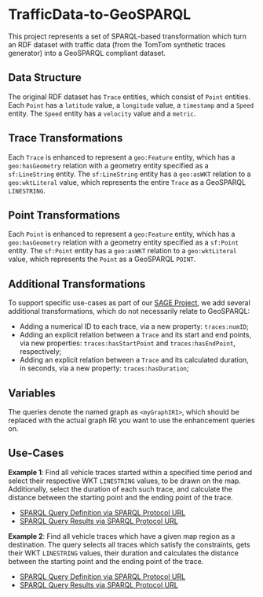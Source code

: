 # TrafficData-to-GeoSPARQL

This project represents a set of SPARQL-based transformation which turn an RDF dataset with traffic data (from the TomTom synthetic traces generator) into a GeoSPARQL compliant dataset.

## Data Structure

The original RDF dataset has `Trace` entities, which consist of `Point` entities. Each `Point` has a `latitude` value, a `longitude` value, a `timestamp` and a `Speed` entity. The `Speed` entity has a `velocity` value and a `metric`.

## Trace Transformations

Each `Trace` is enhanced to represent a `geo:Feature` entity, which has a `geo:hasGeometry` relation with a geometry entity specified as a `sf:LineString` entity. The `sf:LineString` entity has a `geo:asWKT` relation to a `geo:wktLiteral` value, which represents the entire `Trace` as a GeoSPARQL `LINESTRING`.

## Point Transformations

Each `Point` is enhanced to represent a `geo:Feature` entity, which has a `geo:hasGeometry` relation with a geometry entity specified as a `sf:Point` entity. The `sf:Point` entity has a `geo:asWKT` relation to a `geo:wktLiteral` value, which represents the `Point` as a GeoSPARQL `POINT`.

## Additional Transformations

To support specific use-cases as part of our [SAGE Project](http://sageproject.eu/), we add several additional transformations, which do not necessarily relate to GeoSPARQL:

- Adding a numerical ID to each trace, via a new property: `traces:numID`;
- Adding an explicit relation between a `Trace` and its start and end points, via new properties: `traces:hasStartPoint` and `traces:hasEndPoint`, respectively;
- Adding an explicit relation between a `Trace` and its calculated duration, in seconds, via a new property: `traces:hasDuration`;

## Variables

The queries denote the named graph as `<myGraphIRI>`, which should be replaced with the actual graph IRI you want to use the enhancement queries on.

## Use-Cases

**Example 1**: Find all vehicle traces started within a specified time period and select their respective WKT `LINESTRING` values, to be drawn on the map. Additionally, select the duration of each such trace, and calculate the distance between the starting point and the ending point of the trace.

- [SPARQL Query Definition via SPARQL Protocol URL](http://sage.demo.openlinksw.com/sparql?default-graph-uri=&qtxt=prefix+traces%3A+%3Chttp%3A%2F%2Fwww.tomtom.com%2Fontologies%2Ftraces%23%3E%0D%0Aprefix+geo%3A+%3Chttp%3A%2F%2Fwww.opengis.net%2Font%2Fgeosparql%23%3E%0D%0Aprefix+sf%3A+%3Chttp%3A%2F%2Fwww.opengis.net%2Font%2Fsf%23%3E%0D%0Aprefix+geof%3A+%3Chttp%3A%2F%2Fwww.opengis.net%2Fdef%2Ffunction%2Fgeosparql%2F%3E%0D%0Aprefix+units%3A+%3Chttp%3A%2F%2Fwww.opengis.net%2Fdef%2Fuom%2FOGC%2F1.0%2F%3E%0D%0A%0D%0ASELECT+%3Fwkt+%3Fdate+%3Fduration+%3Fdistance+%3FtraceID%0D%0AFROM+%3Chttp%3A%2F%2Fsageproject.eu%2Fdata%2Ftomtom%2Fleipzig%23%3E%0D%0AWHERE+%7B+%0D%0A++++%3Ftrace+a+traces%3ATrace+%3B%0D%0A++++++++geo%3AhasGeometry+%3FtraceGeom+%3B%0D%0A++++++++traces%3AhasStartPoint+%3Fstart+%3B%0D%0A++++++++traces%3AhasEndPoint+%3Fend+%3B%0D%0A++++++++traces%3AhasDuration+%3Fduration+%3B%0D%0A++++++++traces%3AnumID+%3FtraceID+.%0D%0A++++%3FtraceGeom+geo%3AasWKT+%3Fwkt+.%0D%0A++++%3Fstart+traces%3AhasTimestamp+%3Fdate+.%0D%0A++++%0D%0A++++FILTER+%28%3Fdate+%3E%3D+%222017-05-03T06%3A00%3A00Z%22%5E%5Exsd%3AdateTime+%26%26+%3Fdate+%3C%3D+%222017-05-03T23%3A45%3A00Z%22%5E%5Exsd%3AdateTime%29%0D%0A++++%0D%0A++++%3Fstart+geo%3AhasGeometry+%3FstartGeom+.%0D%0A++++%3FstartGeom+geo%3AasWKT+%3FstartWKT+.%0D%0A++++%3Fend+geo%3AhasGeometry+%3FendGeom+.%0D%0A++++%3FendGeom+geo%3AasWKT+%3FendWKT+.%0D%0A++++++++%0D%0A++++BIND%28geof%3Adistance%28%3FstartWKT%2C+%3FendWKT%2C+units%3Ameter%29+as+%3Fdistance%29%0D%0A%7D%0D%0AORDER+BY+%3Fdate%0D%0ALIMIT+20&format=text%2Fhtml&timeout=0&debug=on)
- [SPARQL Query Results via SPARQL Protocol URL](http://sage.demo.openlinksw.com/sparql?default-graph-uri=&query=prefix+traces%3A+%3Chttp%3A%2F%2Fwww.tomtom.com%2Fontologies%2Ftraces%23%3E%0D%0Aprefix+geo%3A+%3Chttp%3A%2F%2Fwww.opengis.net%2Font%2Fgeosparql%23%3E%0D%0Aprefix+sf%3A+%3Chttp%3A%2F%2Fwww.opengis.net%2Font%2Fsf%23%3E%0D%0Aprefix+geof%3A+%3Chttp%3A%2F%2Fwww.opengis.net%2Fdef%2Ffunction%2Fgeosparql%2F%3E%0D%0Aprefix+units%3A+%3Chttp%3A%2F%2Fwww.opengis.net%2Fdef%2Fuom%2FOGC%2F1.0%2F%3E%0D%0A%0D%0ASELECT+%3Fwkt+%3Fdate+%3Fduration+%3Fdistance+%3FtraceID%0D%0AFROM+%3Chttp%3A%2F%2Fsageproject.eu%2Fdata%2Ftomtom%2Fleipzig%23%3E%0D%0AWHERE+%7B+%0D%0A++++%3Ftrace+a+traces%3ATrace+%3B%0D%0A++++++++geo%3AhasGeometry+%3FtraceGeom+%3B%0D%0A++++++++traces%3AhasStartPoint+%3Fstart+%3B%0D%0A++++++++traces%3AhasEndPoint+%3Fend+%3B%0D%0A++++++++traces%3AhasDuration+%3Fduration+%3B%0D%0A++++++++traces%3AnumID+%3FtraceID+.%0D%0A++++%3FtraceGeom+geo%3AasWKT+%3Fwkt+.%0D%0A++++%3Fstart+traces%3AhasTimestamp+%3Fdate+.%0D%0A++++%0D%0A++++FILTER+%28%3Fdate+%3E%3D+%222017-05-03T06%3A00%3A00Z%22%5E%5Exsd%3AdateTime+%26%26+%3Fdate+%3C%3D+%222017-05-03T23%3A45%3A00Z%22%5E%5Exsd%3AdateTime%29%0D%0A++++%0D%0A++++%3Fstart+geo%3AhasGeometry+%3FstartGeom+.%0D%0A++++%3FstartGeom+geo%3AasWKT+%3FstartWKT+.%0D%0A++++%3Fend+geo%3AhasGeometry+%3FendGeom+.%0D%0A++++%3FendGeom+geo%3AasWKT+%3FendWKT+.%0D%0A++++++++%0D%0A++++BIND%28geof%3Adistance%28%3FstartWKT%2C+%3FendWKT%2C+units%3Ameter%29+as+%3Fdistance%29%0D%0A%7D%0D%0AORDER+BY+%3Fdate%0D%0ALIMIT+20&format=text%2Fhtml&timeout=0&debug=on)

**Example 2**: Find all vehicle traces which have a given map region as a destination. The query selects all traces which satisfy the constraints, gets their WKT `LINESTRING` values, their duration and calculates the distance between the starting point and the ending point of the trace.

- [SPARQL Query Definition via SPARQL Protocol URL](http://sage.demo.openlinksw.com/sparql?default-graph-uri=&qtxt=prefix+traces%3A+%3Chttp%3A%2F%2Fwww.tomtom.com%2Fontologies%2Ftraces%23%3E%0D%0Aprefix+geo%3A+%3Chttp%3A%2F%2Fwww.opengis.net%2Font%2Fgeosparql%23%3E%0D%0Aprefix+sf%3A+%3Chttp%3A%2F%2Fwww.opengis.net%2Font%2Fsf%23%3E%0D%0Aprefix+geof%3A+%3Chttp%3A%2F%2Fwww.opengis.net%2Fdef%2Ffunction%2Fgeosparql%2F%3E%0D%0Aprefix+units%3A+%3Chttp%3A%2F%2Fwww.opengis.net%2Fdef%2Fuom%2FOGC%2F1.0%2F%3E%0D%0A%0D%0ASELECT+%3Fwkt+%3Fdate+%3Fduration+%3Fdistance+%3FtraceID%0D%0AFROM+%3Chttp%3A%2F%2Fsageproject.eu%2Fdata%2Ftomtom%2Fleipzig%23%3E%0D%0AWHERE+%7B+%0D%0A++++%3Ftrace+a+traces%3ATrace+%3B%0D%0A++++++++geo%3AhasGeometry+%3FtraceGeom+%3B%0D%0A++++++++traces%3AnumID+%3FtraceID+%3B%0D%0A++++++++traces%3AhasDuration+%3Fduration+%3B%0D%0A++++++++traces%3AhasStartPoint+%3Fstart+%3B%0D%0A++++++++traces%3AhasEndPoint+%3Fend+.%0D%0A++++%3FtraceGeom+geo%3AasWKT+%3Fwkt+.%0D%0A++++%3Fstart+traces%3AhasTimestamp+%3Fdate+%3B%0D%0A++++++++geo%3AhasGeometry+%3FstartGeom+.%0D%0A++++%3FstartGeom+geo%3AasWKT+%3FstartWKT+.%0D%0A++++%3Fend+geo%3AhasGeometry+%3FendGeom+.%0D%0A++++%3FendGeom+geo%3AasWKT+%3FendWKT+.%0D%0A%0D%0A++++FILTER%28geof%3AsfContains%28bif%3AST_GeometryFromText%28%22POLYGON%28%2812.346821967457686+51.34679532759259%2C12.348366919850264+51.34703657322223%2C12.350898925160323+51.347063378213775%2C12.352486792897139+51.34655408069294%2C12.353817168568526+51.34574991518828%2C12.354503814076338+51.344490027525744%2C12.354503814076338+51.343417755424134%2C12.35394591460124+51.34258672728989%2C12.35347384581462+51.34175568408737%2C12.351928893422041+51.34097824293381%2C12.349997702931319+51.34062973054985%2C12.347508612965498+51.34081739139357%2C12.345491591786299+51.341809300232576%2C12.344676200245772+51.34301564691818%2C12.344590369557295+51.344490027525744%2C12.345148269032393+51.34566949786171%2C12.346821967457686+51.34679532759259%29%29%22%29%2C+%3FendWKT%29%29%0D%0A%0D%0A++++BIND%28geof%3Adistance%28%3FstartWKT%2C+%3FendWKT%2C+units%3Ameter%29+as+%3Fdistance%29%0D%0A%7D%0D%0AORDER+BY+%3Fdate%0D%0ALIMIT+20&format=text%2Fhtml&timeout=0&debug=on)
- [SPARQL Query Results via SPARQL Protocol URL](http://sage.demo.openlinksw.com/sparql?default-graph-uri=&query=prefix+traces%3A+%3Chttp%3A%2F%2Fwww.tomtom.com%2Fontologies%2Ftraces%23%3E%0D%0Aprefix+geo%3A+%3Chttp%3A%2F%2Fwww.opengis.net%2Font%2Fgeosparql%23%3E%0D%0Aprefix+sf%3A+%3Chttp%3A%2F%2Fwww.opengis.net%2Font%2Fsf%23%3E%0D%0Aprefix+geof%3A+%3Chttp%3A%2F%2Fwww.opengis.net%2Fdef%2Ffunction%2Fgeosparql%2F%3E%0D%0Aprefix+units%3A+%3Chttp%3A%2F%2Fwww.opengis.net%2Fdef%2Fuom%2FOGC%2F1.0%2F%3E%0D%0A%0D%0ASELECT+%3Fwkt+%3Fdate+%3Fduration+%3Fdistance+%3FtraceID%0D%0AFROM+%3Chttp%3A%2F%2Fsageproject.eu%2Fdata%2Ftomtom%2Fleipzig%23%3E%0D%0AWHERE+%7B+%0D%0A++++%3Ftrace+a+traces%3ATrace+%3B%0D%0A++++++++geo%3AhasGeometry+%3FtraceGeom+%3B%0D%0A++++++++traces%3AnumID+%3FtraceID+%3B%0D%0A++++++++traces%3AhasDuration+%3Fduration+%3B%0D%0A++++++++traces%3AhasStartPoint+%3Fstart+%3B%0D%0A++++++++traces%3AhasEndPoint+%3Fend+.%0D%0A++++%3FtraceGeom+geo%3AasWKT+%3Fwkt+.%0D%0A++++%3Fstart+traces%3AhasTimestamp+%3Fdate+%3B%0D%0A++++++++geo%3AhasGeometry+%3FstartGeom+.%0D%0A++++%3FstartGeom+geo%3AasWKT+%3FstartWKT+.%0D%0A++++%3Fend+geo%3AhasGeometry+%3FendGeom+.%0D%0A++++%3FendGeom+geo%3AasWKT+%3FendWKT+.%0D%0A%0D%0A++++FILTER%28geof%3AsfContains%28bif%3AST_GeometryFromText%28%22POLYGON%28%2812.346821967457686+51.34679532759259%2C12.348366919850264+51.34703657322223%2C12.350898925160323+51.347063378213775%2C12.352486792897139+51.34655408069294%2C12.353817168568526+51.34574991518828%2C12.354503814076338+51.344490027525744%2C12.354503814076338+51.343417755424134%2C12.35394591460124+51.34258672728989%2C12.35347384581462+51.34175568408737%2C12.351928893422041+51.34097824293381%2C12.349997702931319+51.34062973054985%2C12.347508612965498+51.34081739139357%2C12.345491591786299+51.341809300232576%2C12.344676200245772+51.34301564691818%2C12.344590369557295+51.344490027525744%2C12.345148269032393+51.34566949786171%2C12.346821967457686+51.34679532759259%29%29%22%29%2C+%3FendWKT%29%29%0D%0A%0D%0A++++BIND%28geof%3Adistance%28%3FstartWKT%2C+%3FendWKT%2C+units%3Ameter%29+as+%3Fdistance%29%0D%0A%7D%0D%0AORDER+BY+%3Fdate%0D%0ALIMIT+20&format=text%2Fhtml&timeout=0&debug=on)
